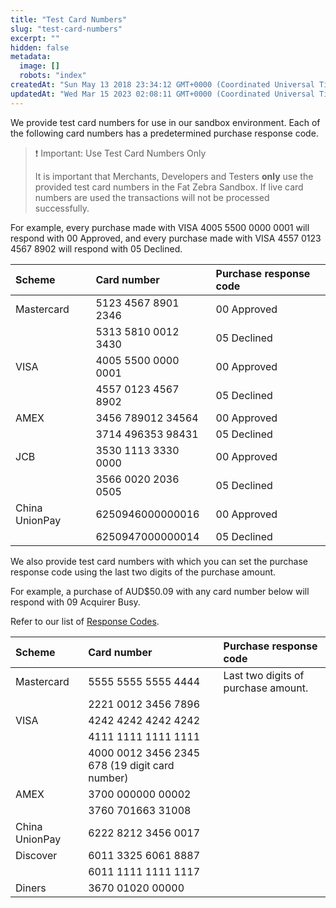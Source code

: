 ```yaml
---
title: "Test Card Numbers"
slug: "test-card-numbers"
excerpt: ""
hidden: false
metadata: 
  image: []
  robots: "index"
createdAt: "Sun May 13 2018 23:34:12 GMT+0000 (Coordinated Universal Time)"
updatedAt: "Wed Mar 15 2023 02:08:11 GMT+0000 (Coordinated Universal Time)"
---
```

We provide test card numbers for use in our sandbox environment.  Each of the following card numbers has a predetermined purchase response code.

> ❗️ Important: Use Test Card Numbers Only
> 
> It is important that Merchants, Developers and Testers **only** use the provided test card numbers in the Fat Zebra Sandbox. If live card numbers are used the transactions will not be processed successfully.

For example, every purchase made with VISA 4005 5500 0000 0001 will respond with 00 Approved, and every purchase made with VISA 4557 0123 4567 8902 will respond with 05 Declined.

| Scheme         | Card number          | Purchase response code |
| :------------- | :------------------- | :--------------------- |
| Mastercard     | 5123 4567 8901 2346  | 00 Approved            |
|                | 5313 5810 0012 3430  | 05 Declined            |
| VISA           | 4005 5500 0000 0001  | 00 Approved            |
|                | 4557 0123 4567 8902  | 05 Declined            |
| AMEX           | 3456 789012 34564    | 00 Approved            |
|                | 3714 496353 98431    | 05 Declined            |
| JCB            | 3530 1113 3330 0000  | 00 Approved            |
|                | 3566 0020 2036 0505  | 05 Declined            |
| China UnionPay | 6250946000000016     | 00 Approved            |
|                | 6250947000000014     | 05 Declined            |

We also provide test card numbers with which you can set the purchase response code using the last two digits of the purchase amount.

For example, a purchase of AUD$50.09 with any card number below will respond with 09 Acquirer Busy.

Refer to our list of [Response Codes](response-codes).

| Scheme         | Card number                                    | Purchase response code              |
| :------------- | :--------------------------------------------- | :---------------------------------- |
| Mastercard     | 5555 5555 5555 4444                            | Last two digits of purchase amount. |
|                | 2221 0012 3456 7896                            |                                     |
| VISA           | 4242 4242 4242 4242                            |                                     |
|                | 4111 1111 1111 1111                            |                                     |
|                | 4000 0012 3456 2345 678 (19 digit card number) |                                     |
| AMEX           | 3700 000000 00002                              |                                     |
|                | 3760 701663 31008                              |                                     |
| China UnionPay | 6222 8212 3456 0017                            |                                     |
| Discover       | 6011 3325 6061 8887                            |                                     |
|                | 6011 1111 1111 1117                            |                                     |
| Diners         | 3670 01020 00000                               |                                     |
